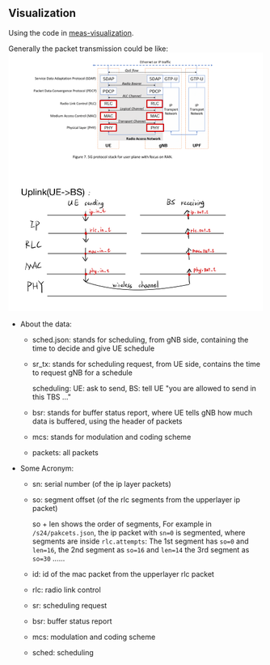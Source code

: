 ## Visualization

Using the code in [meas-visualization](https://github.com/gourav-prateek-sharma/meas-visualization).

Generally the packet transmission could be like:
![protocol stack and timestamp](23fcb885d0c8a1cd0c2de68f4459943c.png)

- About the data:

    - sched.json:   stands for scheduling, from gNB side, containing the time to decide and give UE schedule
    - sr_tx:        stands for scheduling request, from UE side, contains the time to request gNB for a schedule
    
        scheduling: UE: ask to send, BS: tell UE "you are allowed to send in this TBS ..."
    
    - bsr:          stands for buffer status report, where UE tells gNB how much data is buffered, using the header of packets
    - mcs:          stands for modulation and coding scheme
    - packets:      all packets

- Some Acronym:
    - sn:       serial number (of the ip layer packets)
    - so:       segment offset (of the rlc segments from the upperlayer ip packet)

        so + len shows the order of segments,
        For example in ```/s24/pakcets.json```, the ip packet with ```sn=0``` is segmented, 
        where segments are inside ```rlc.attempts```:
        The 1st segment has ```so=0``` and ```len=16```,
        the 2nd segment as ```so=16``` and ```len=14```
        the 3rd segment as ```so=30``` 
        ......

    - id:       id of the mac packet from the upperlayer rlc packet
    - rlc:      radio link control
    - sr:       scheduling request
    - bsr:      buffer status report
    - mcs:      modulation and coding scheme
    - sched:    scheduling

